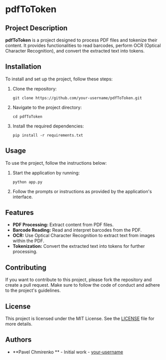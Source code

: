 # pdfToToken

## Project Description
**pdfToToken** is a project designed to process PDF files and tokenize their content. It provides functionalities to read barcodes, perform OCR (Optical Character Recognition), and convert the extracted text into tokens.

## Installation
To install and set up the project, follow these steps:

1. Clone the repository:
    ```shell
    git clone https://github.com/your-username/pdfToToken.git
    ```
2. Navigate to the project directory:
    ```shell
    cd pdfToToken
    ```
3. Install the required dependencies:
    ```shell
    pip install -r requirements.txt
    ```

## Usage
To use the project, follow the instructions below:

1. Start the application by running:
    ```shell
    python app.py
    ```
2. Follow the prompts or instructions as provided by the application's interface.

## Features
- **PDF Processing:** Extract content from PDF files.
- **Barcode Reading:** Read and interpret barcodes from the PDF.
- **OCR:** Use Optical Character Recognition to extract text from images within the PDF.
- **Tokenization:** Convert the extracted text into tokens for further processing.

## Contributing
If you want to contribute to this project, please fork the repository and create a pull request. Make sure to follow the code of conduct and adhere to the project's guidelines.

## License
This project is licensed under the MIT License. See the [LICENSE](LICENSE) file for more details.

## Authors
- **Pavel Chmirenko ** - Initial work - [your-username](https://github.com/Pavelevich/)